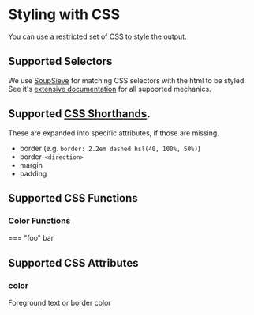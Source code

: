 # Styling with CSS

You can use a restricted set of CSS to style the output.

## Supported Selectors

We use [SoupSieve][SS] for matching CSS selectors with the html to be styled. See it's [extensive documentation][SS] for all supported mechanics. 

## Supported [CSS Shorthands][CSH].

These are expanded into specific attributes, if those are missing.

- border (e.g. `border: 2.2em dashed hsl(40, 100%, 50%)`)
- border-`<direction>`
- margin
- padding


## Supported CSS Functions

### Color Functions

=== "foo"
    bar


## Supported CSS Attributes

### color

Foreground text or border color


[SS]: https://facelessuser.github.io/soupsieve/selectors/
[CSH]: https://developer.mozilla.org/en-US/docs/Web/CSS/Shorthand_properties